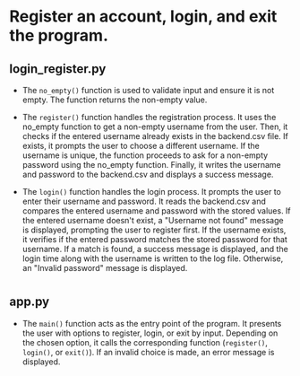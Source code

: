# Register an account, login, and exit the program.

## login_register.py

- The `no_empty()` function is used to validate input and ensure it is not empty. The function returns the non-empty value.

- The `register()` function handles the registration process. It uses the no_empty function to get a non-empty username from the user. Then, it checks if the entered username already exists in the backend.csv file. If exists, it prompts the user to choose a different username. If the username is unique, the function proceeds to ask for a non-empty password using the no_empty function. Finally, it writes the username and password to the backend.csv and displays a success message.

- The `login()` function handles the login process.
  It prompts the user to enter their username and password. It reads the backend.csv and compares the entered username and password with the stored values. If the entered username doesn't exist, a "Username not found" message is displayed, prompting the user to register first. If the username exists, it verifies if the entered password matches the stored password for that username. If a match is found, a success message is displayed, and the login time along with the username is written to the log file. Otherwise, an "Invalid password" message is displayed.

#

## app.py

- The `main()` function acts as the entry point of the program. It presents the user with options to register, login, or exit by input. Depending on the chosen option, it calls the corresponding function (`register()`, `login()`, or `exit()`). If an invalid choice is made, an error message is displayed.
